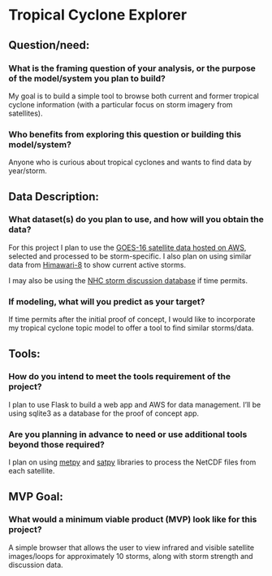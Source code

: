 # Tropical Cyclone Explorer

## Question/need:
### What is the framing question of your analysis, or the purpose of the model/system you plan to build?

My goal is to build a simple tool to browse both current and former tropical cyclone information (with a particular focus on storm imagery from satellites). 

### Who benefits from exploring this question or building this model/system?

Anyone who is curious about tropical cyclones and wants to find data by year/storm.

## Data Description:
### What dataset(s) do you plan to use, and how will you obtain the data?

For this project I plan to use the [GOES-16 satellite data hosted on AWS](https://registry.opendata.aws/noaa-goes/), selected and processed to be storm-specific. I also plan on using similar data from [Himawari-8](https://registry.opendata.aws/noaa-himawari/) to show current active storms. 

I may also be using the [NHC storm discussion database](https://ftp.nhc.noaa.gov/atcf/archive/MESSAGES/2012/dis/) if time permits. 

### If modeling, what will you predict as your target?

If time permits after the initial proof of concept, I would like to incorporate my tropical cyclone topic model to offer a tool to find similar storms/data. 

## Tools:
### How do you intend to meet the tools requirement of the project?

I plan to use Flask to build a web app and AWS for data management. I’ll be using sqlite3 as a database for the proof of concept app.

### Are you planning in advance to need or use additional tools beyond those required?

I plan on using [metpy](https://unidata.github.io/MetPy/latest/index.html) and [satpy](https://satpy.readthedocs.io/en/stable/) libraries to process the NetCDF files from each satellite.

## MVP Goal:
### What would a minimum viable product (MVP) look like for this project?

A simple browser that allows the user to view infrared and visible satellite images/loops for approximately 10 storms, along with storm strength and discussion data. 
